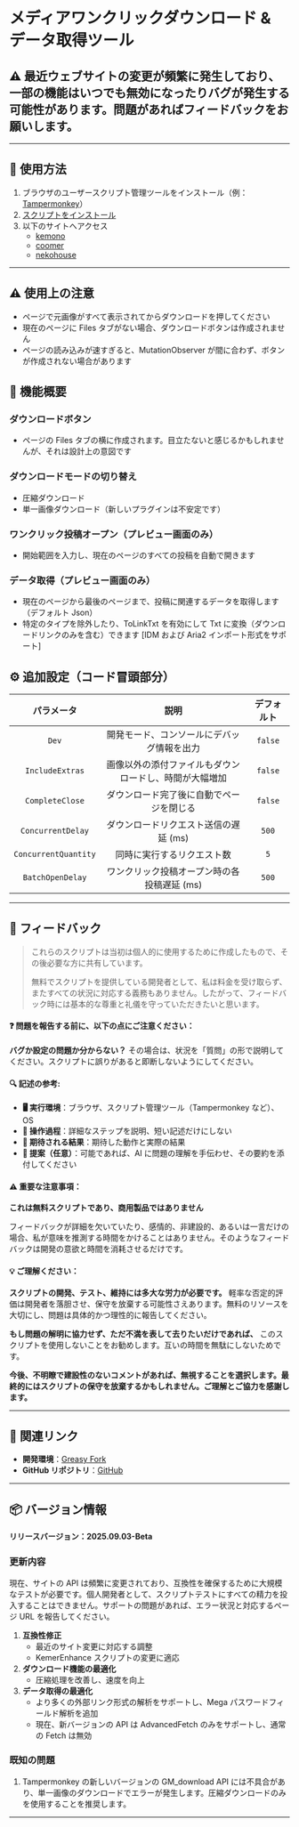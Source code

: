 # **メディアワンクリックダウンロード & データ取得ツール**

## ⚠️ 最近ウェブサイトの変更が頻繁に発生しており、一部の機能はいつでも無効になったりバグが発生する可能性があります。問題があればフィードバックをお願いします。

---

## **👻 使用方法**

1. ブラウザのユーザースクリプト管理ツールをインストール（例：[Tampermonkey](https://chrome.google.com/webstore/detail/tampermonkey/dhdgffkkebhmkfjojejmpbldmpobfkfo)）  
2. [スクリプトをインストール](https://update.greasyfork.org/scripts/472282/Kemer%20%E4%B8%8B%E8%BC%89%E5%99%A8.user.js)  
3. 以下のサイトへアクセス  
   - [kemono](https://kemono.su/)  
   - [coomer](https://coomer.su/)  
   - [nekohouse](https://nekohouse.su/)  

---

## **⚠️ 使用上の注意**
- ページで元画像がすべて表示されてからダウンロードを押してください  
- 現在のページに Files タブがない場合、ダウンロードボタンは作成されません  
- ページの読み込みが速すぎると、MutationObserver が間に合わず、ボタンが作成されない場合があります  

## **📜 機能概要**

### **ダウンロードボタン**
- ページの Files タブの横に作成されます。目立たないと感じるかもしれませんが、それは設計上の意図です  

### **ダウンロードモードの切り替え**
- 圧縮ダウンロード  
- 単一画像ダウンロード（新しいプラグインは不安定です）  

### **ワンクリック投稿オープン（プレビュー画面のみ）**
- 開始範囲を入力し、現在のページのすべての投稿を自動で開きます  

### **データ取得（プレビュー画面のみ）**
- 現在のページから最後のページまで、投稿に関連するデータを取得します（デフォルト Json）  
- 特定のタイプを除外したり、ToLinkTxt を有効にして Txt に変換（ダウンロードリンクのみを含む）できます [IDM および Aria2 インポート形式をサポート]  

## **⚙️ 追加設定（コード冒頭部分）**
|    **パラメータ**    |                        **説明**                        | **デフォルト** |
| :------------------: | :----------------------------------------------------: | :------------: |
|        `Dev`         |       開発モード、コンソールにデバッグ情報を出力       |    `false`     |
|   `IncludeExtras`    | 画像以外の添付ファイルもダウンロードし、時間が大幅増加 |    `false`     |
|   `CompleteClose`    |        ダウンロード完了後に自動でページを閉じる        |    `false`     |
|  `ConcurrentDelay`   |         ダウンロードリクエスト送信の遅延 (ms)          |     `500`      |
| `ConcurrentQuantity` |               同時に実行するリクエスト数               |      `5`       |
|   `BatchOpenDelay`   |      ワンクリック投稿オープン時の各投稿遅延 (ms)       |     `500`      |

---

## 📣 フィードバック

> これらのスクリプトは当初は個人的に使用するために作成したもので、その後必要な方に共有しています。  
>
> 無料でスクリプトを提供している開発者として、私は料金を受け取らず、またすべての状況に対応する義務もありません。したがって、フィードバック時には基本的な尊重と礼儀を守っていただきたいと思います。  

#### ❓ 問題を報告する前に、以下の点にご注意ください：

**バグか設定の問題か分からない？** その場合は、状況を「質問」の形で説明してください。スクリプトに誤りがあると即断しないようにしてください。  

#### 🔍 記述の参考:

- **🖥️ 実行環境**：ブラウザ、スクリプト管理ツール（Tampermonkey など）、OS  
- **🧭 操作過程**：詳細なステップを説明、短い記述だけにしない  
- **🎯 期待される結果**：期待した動作と実際の結果  
- **🤖 提案（任意）**：可能であれば、AI に問題の理解を手伝わせ、その要約を添付してください  

#### ⚠️ 重要な注意事項：

**これは無料スクリプトであり、商用製品ではありません**  

フィードバックが詳細を欠いていたり、感情的、非建設的、あるいは一言だけの場合、私が意味を推測する時間をかけることはありません。そのようなフィードバックは開発の意欲と時間を消耗させるだけです。  

#### 💡 ご理解ください：

**スクリプトの開発、テスト、維持には多大な労力が必要です。** 軽率な否定的評価は開発者を落胆させ、保守を放棄する可能性さえあります。無料のリソースを大切にし、問題は具体的かつ理性的に報告してください。  

**もし問題の解明に協力せず、ただ不満を表して去りたいだけであれば、** このスクリプトを使用しないことをお勧めします。互いの時間を無駄にしないためです。  

**今後、不明瞭で建設性のないコメントがあれば、無視することを選択します。最終的にはスクリプトの保守を放棄するかもしれません。ご理解とご協力を感謝します。**  

---

## **🔗 関連リンク**

- **開発環境**：[Greasy Fork](https://greasyfork.org/zh-TW/users/989635-canaan-hs)  
- **GitHub リポジトリ**：[GitHub](https://github.com/Canaan-HS/MonkeyScript/tree/main/KemerDownloader)  

---

## **📦 バージョン情報**

**リリースバージョン：2025.09.03-Beta**  

### **更新内容**
現在、サイトの API は頻繁に変更されており、互換性を確保するために大規模なテストが必要です。個人開発者として、スクリプトテストにすべての精力を投入することはできません。サポートの問題があれば、エラー状況と対応するページ URL を報告してください。  

1. **互換性修正**
   - 最近のサイト変更に対応する調整  
   - KemerEnhance スクリプトの変更に適応  
2. **ダウンロード機能の最適化**
   - 圧縮処理を改善し、速度を向上  
3. **データ取得の最適化**
   - より多くの外部リンク形式の解析をサポートし、Mega パスワードフィールド解析を追加  
   - 現在、新バージョンの API は AdvancedFetch のみをサポートし、通常の Fetch は無効  

### **既知の問題**
1. Tampermonkey の新しいバージョンの GM_download API には不具合があり、単一画像のダウンロードでエラーが発生します。圧縮ダウンロードのみを使用することを推奨します。  

---
